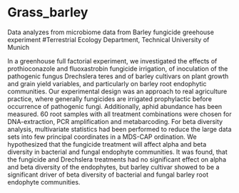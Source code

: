 # Grass_barley
Data analyzes from microbiome data from Barley fungicide greehouse experiment
#Terrestrial Ecology Department, Technical University of Munich

In a greenhouse full factorial experiment, we investigated the effects of prothioconazole and fluoxastrobin 
fungicide irrigation, of inoculation of the pathogenic fungus Drechslera teres and of barley cultivars on plant
growth and grain yield variables, and particularly on barley root endophytic communities. Our experimental
design was an approach to real agriculture practice, where generally fungicides are irrigated prophylactic
before occurrence of pathogenic fungi. Additionally, aphid abundance has been measured. 60 root samples with 
all treatment combinations were chosen for DNA-extraction, PCR amplification and metabarcoding. For beta diversity
analysis, multivariate statistics had been performed to reduce the large data sets into few principal coordinates 
in a MDS-CAP ordination. We hypothesized that the fungicide treatment will affect alpha and beta diversity in bacterial
and fungal endophyte communities. It was found, that the fungicide and Drechslera treatments had no significant effect
on alpha and beta diversity of the endophytes, but barley cultivar showed to be a significant driver of beta diversity
of bacterial and fungal barley root endophyte communities.
